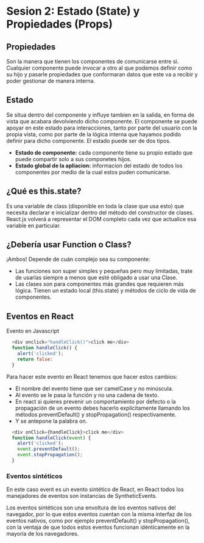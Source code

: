 # Sesion 2: Estado (State) y Propiedades (Props)
## Propiedades
Son la manera que tienen los componentes de comunicarse entre si. Cualquier componente puede invocar a otro al que podemos definir como su hijo y pasarle propiedades que conformaran datos que este va a recibir y poder gestionar de manera interna.

## Estado
Se situa dentro del componente y influye tambien en la salida, en forma de vista que acabara devolviendo dicho componente. El componente se puede apoyar en este estado para interacciones, tanto por parte del usuario con la propia vista, como por parte de la lógica interna que hayamos podido definir para dicho componente. El estado puede ser de dos tipos.
  - **Estado de componente:** cada componente tiene su propio estado que puede compartir solo a sus componetes hijos.
  - **Estado global de la apliacion:** informacion del estado de todos los componentes por medio de la cual estos puden comunicarse.

## ¿Qué es this.state?
Es una variable de class (disponible en toda la clase que usa esto) que necesita declarar e inicializar dentro del método del constructor de clases. React.js volverá a representar el DOM completo cada vez que actualice esa variable en particular.

## ¿Debería usar Function o Class?

¡Ambos! Depende de cuán complejo sea su componente:

- Las funciones son super simples y pequeñas pero muy limitadas, trate de usarlas siempre a menos que esté obligado a usar una Clase.
- Las clases son para componentes más grandes que requieren más lógica. Tienen un estado local (this.state) y métodos de ciclo de vida de componentes.

## Eventos en React

Evento en Javascript

```javascript
  <div onclick="handleClick()">click me</div>
  function handleClick() {
    alert('clicked');
    return false:
  }

```

Para hacer este evento en React tenemos que hacer estos cambios:

- El nombre del evento tiene que ser camelCase y no minúscula.
- Al evento se le pasa la función y no una cadena de texto.
- En react si quieres prevenir un comportamiento por defecto o la propagación de un evento debes hacerlo explícitamente llamando los métodos preventDefault() y stopPropagation() respectivamente.
- Y se antepone la palabra on.



```javascript
  <div onClick={handleClick}>click me</div>
  function handleClick(event) {
    alert('clicked');
    event.preventDefault();
    event.stopPropagation();
  }
```

### Eventos sintéticos
En este caso event es un evento sintético de React, en React todos los manejadores de eventos son instancias de SyntheticEvents.

Los eventos sintéticos son una envoltura de los eventos nativos del navegador, por lo que estos eventos cuentan con la misma interfaz de los eventos nativos, como por ejemplo preventDefault() y stopPropagation(), con la ventaja de que todos estos eventos funcionan idénticamente en la mayoría de los navegadores.
